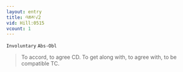 ```yaml
---
layout: entry
title: འཆམ་√2
vid: Hill:0515
vcount: 1
---
```

`Involuntary` `Abs-Obl`
> To accord, to agree CD\.
 To get along with, to agree with, to be compatible TC\.

